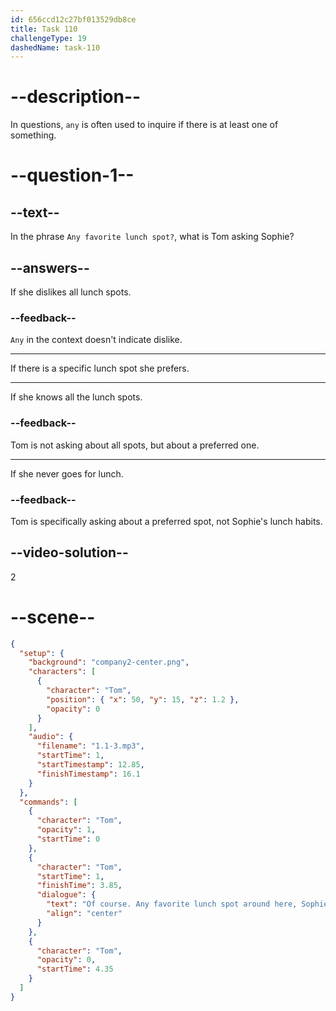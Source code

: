 ```yaml
---
id: 656ccd12c27bf013529db8ce
title: Task 110
challengeType: 19
dashedName: task-110
---
```


# --description--

In questions, `any` is often used to inquire if there is at least one of something.

# --question-1--

## --text--

In the phrase `Any favorite lunch spot?`, what is Tom asking Sophie?

## --answers--

If she dislikes all lunch spots.

### --feedback--

`Any` in the context doesn't indicate dislike.

---

If there is a specific lunch spot she prefers.

---

If she knows all the lunch spots.

### --feedback--

Tom is not asking about all spots, but about a preferred one.

---

If she never goes for lunch.

### --feedback--

Tom is specifically asking about a preferred spot, not Sophie's lunch habits.

## --video-solution--

2

# --scene--

```json
{
  "setup": {
    "background": "company2-center.png",
    "characters": [
      {
        "character": "Tom",
        "position": { "x": 50, "y": 15, "z": 1.2 },
        "opacity": 0
      }
    ],
    "audio": {
      "filename": "1.1-3.mp3",
      "startTime": 1,
      "startTimestamp": 12.85,
      "finishTimestamp": 16.1
    }
  },
  "commands": [
    {
      "character": "Tom",
      "opacity": 1,
      "startTime": 0
    },
    {
      "character": "Tom",
      "startTime": 1,
      "finishTime": 3.85,
      "dialogue": {
        "text": "Of course. Any favorite lunch spot around here, Sophie?",
        "align": "center"
      }
    },
    {
      "character": "Tom",
      "opacity": 0,
      "startTime": 4.35
    }
  ]
}
```
